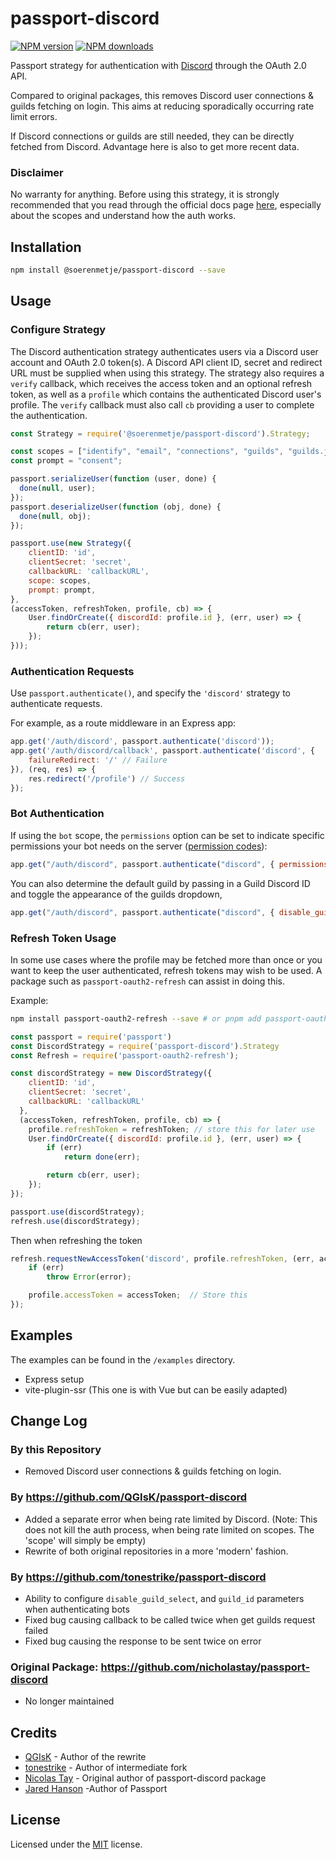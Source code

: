 # passport-discord
<span class="badge-npmversion"><a href="https://www.npmjs.com/package/@soerenmetje/passport-discord" title="View this project on NPM"><img src="https://img.shields.io/npm/v/@soerenmetje/passport-discord.svg" alt="NPM version"/></a></span>
<span class="badge-npmdownloads"><a href="https://www.npmjs.org/package/@soerenmetje/passport-discord" title="View this project on NPM"><img src="https://img.shields.io/npm/dm/@soerenmetje/passport-discord.svg" alt="NPM downloads" /></a></span>

Passport strategy for authentication with [Discord](http://discordapp.com) through the OAuth 2.0 API.

Compared to original packages, this removes Discord user connections & guilds fetching on login.
This aims at reducing sporadically occurring rate limit errors.

If Discord connections or guilds are still needed, they can be directly fetched from Discord.
Advantage here is also to get more recent data.

### Disclaimer

No warranty for anything.
Before using this strategy, it is strongly recommended that you read through the official docs page [here](https://discord.com/developers/docs/topics/oauth2), especially about the scopes and understand how the auth works.

## Installation

```bash
npm install @soerenmetje/passport-discord --save
```

## Usage

### Configure Strategy
The Discord authentication strategy authenticates users via a Discord user account and OAuth 2.0 token(s). A Discord API client ID, secret and redirect URL must be supplied when using this strategy. The strategy also requires a `verify` callback, which receives the access token and an optional refresh token, as well as a `profile` which contains the authenticated Discord user's profile. The `verify` callback must also call `cb` providing a user to complete the authentication.

```javascript
const Strategy = require('@soerenmetje/passport-discord').Strategy;

const scopes = ["identify", "email", "connections", "guilds", "guilds.join"];
const prompt = "consent";

passport.serializeUser(function (user, done) {
  done(null, user);
});
passport.deserializeUser(function (obj, done) {
  done(null, obj);
});

passport.use(new Strategy({
    clientID: 'id',
    clientSecret: 'secret',
    callbackURL: 'callbackURL',
    scope: scopes,
    prompt: prompt,
},
(accessToken, refreshToken, profile, cb) => {
    User.findOrCreate({ discordId: profile.id }, (err, user) => {
        return cb(err, user);
    });
}));
```

### Authentication Requests
Use `passport.authenticate()`, and specify the `'discord'` strategy to authenticate requests.

For example, as a route middleware in an Express app:

```javascript
app.get('/auth/discord', passport.authenticate('discord'));
app.get('/auth/discord/callback', passport.authenticate('discord', {
    failureRedirect: '/' // Failure
}), (req, res) => {
    res.redirect('/profile') // Success
});
```

### Bot Authentication
If using the `bot` scope, the `permissions` option can be set to indicate
specific permissions your bot needs on the server ([permission codes](https://discordapp.com/developers/docs/topics/permissions)):

```javascript
app.get("/auth/discord", passport.authenticate("discord", { permissions: 66321471 }));
```
You can also determine the default guild by passing in a Guild Discord ID and toggle the appearance of the guilds dropdown,

```javascript
app.get("/auth/discord", passport.authenticate("discord", { disable_guild_select: true, guild_id: 'id' }));
```

### Refresh Token Usage
In some use cases where the profile may be fetched more than once or you want to keep the user authenticated, refresh tokens may wish to be used. A package such as `passport-oauth2-refresh` can assist in doing this.

Example:

```bash
npm install passport-oauth2-refresh --save # or pnpm add passport-oauth2-refresh
```

```javascript
const passport = require('passport')
const DiscordStrategy = require('passport-discord').Strategy
const Refresh = require('passport-oauth2-refresh');

const discordStrategy = new DiscordStrategy({
    clientID: 'id',
    clientSecret: 'secret',
    callbackURL: 'callbackURL'
  },
  (accessToken, refreshToken, profile, cb) => {
    profile.refreshToken = refreshToken; // store this for later use
    User.findOrCreate({ discordId: profile.id }, (err, user) => {
        if (err)
            return done(err);

        return cb(err, user);
    });
});

passport.use(discordStrategy);
refresh.use(discordStrategy);
```

Then when refreshing the token

```javascript
refresh.requestNewAccessToken('discord', profile.refreshToken, (err, accessToken, refreshToken) => {
    if (err)
        throw Error(error);

    profile.accessToken = accessToken;  // Store this
});
```


## Examples
The examples can be found in the `/examples` directory.

- Express setup
- vite-plugin-ssr (This one is with Vue but can be easily adapted)


## Change Log

### By this Repository

- Removed Discord user connections & guilds fetching on login.

### By https://github.com/QGIsK/passport-discord

- Added a separate error when being rate limited by Discord. (Note: This does not kill the auth process, when being rate limited on scopes. The 'scope' will simply be empty)
- Rewrite of both original repositories in a more 'modern' fashion.


### By https://github.com/tonestrike/passport-discord

- Ability to configure `disable_guild_select`, and `guild_id` parameters when authenticating bots
- Fixed bug causing callback to be called twice when get guilds request failed
- Fixed bug causing the response to be sent twice on error

### Original Package: https://github.com/nicholastay/passport-discord
- No longer maintained

## Credits
* [QGIsK](https://github.com/QGIsK) - Author of the rewrite
* [tonestrike](https://github.com/tonestrike/) - Author of intermediate fork
* [Nicolas Tay](https://github.com/nicholastay) - Original author of passport-discord package
* [Jared Hanson](https://github.com/jaredhanson) -Author of Passport

## License
Licensed under the [MIT](https://github.com/soerenmetje/passport-discord/blob/main/LICENSE) license.
